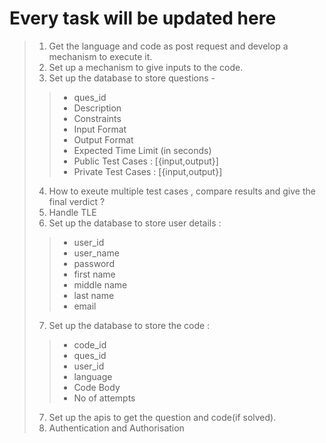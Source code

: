 # Every task will be updated here

> 1. Get the language and code as post request and develop a mechanism to execute it.
> 2. Set up a mechanism to give inputs to the code.
> 3. Set up the database to store questions - 
> >* ques_id 
> >* Description
> >* Constraints
> >* Input Format
> >* Output Format
> >* Expected Time Limit (in seconds)
> >* Public Test Cases : [{input,output}]
> >* Private Test Cases : [{input,output}]
> 4. How to exeute multiple test cases , compare results and give the final verdict ?
> 5. Handle TLE
> 6. Set up the database to store user details :
> >* user_id
> >* user_name
> >* password
> >* first name
> >* middle name
> >* last name
> >* email
> 7. Set up the database to store the code :
> >* code_id 
> >* ques_id
> >* user_id
> >* language
> >* Code Body
> >* No of attempts 
> 7. Set up the apis to get the question and code(if solved).
> 8. Authentication and Authorisation